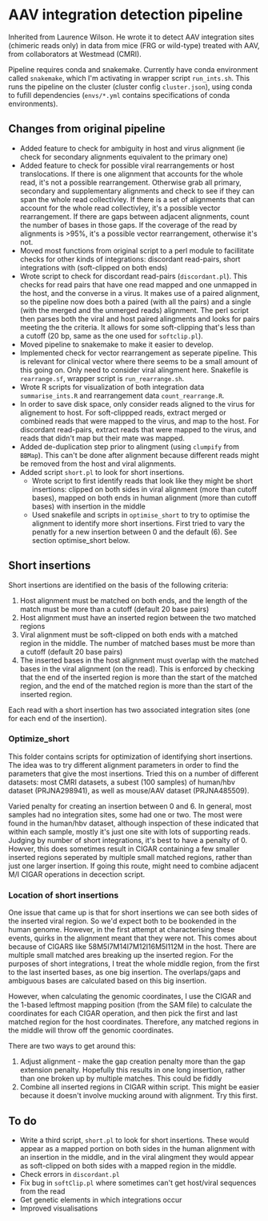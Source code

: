 # AAV integration detection pipeline

Inherited from Laurence Wilson.  He wrote it to detect AAV integration sites (chimeric reads only) in data from mice (FRG or wild-type) treated with AAV, from collaborators at Westmead (CMRI).

Pipeline requires conda and snakemake.  Currently have conda environment called `snakemake`, which I'm activating in wrapper script `run_ints.sh`.  This runs the pipeline on the cluster (cluster config `cluster.json`), using conda to fufill dependencies (`envs/*.yml` contains specifications of conda environments).

## Changes from original pipeline

 - Added feature to check for ambiguity in host and virus alignment (ie check for secondary alignments equivalent to the primary one)
 - Added feature to check for possible viral rearrangements or host translocations. If there is one alignment that accounts for the whole read, it's not a possible rearrangement. Otherwise grab all primary, secondary and supplementary alignments and check to see if they can span the whole read collectivley.  If there is a set of alignments that can account for the whole read collectivley, it's a possible vector rearrangement. If there are gaps between adjacent alignments, count the number of bases in those gaps.  If the coverage of the read by alignments is \>95%, it's a possible vector rearrangement, otherwise it's not.
 - Moved most functions from original script to a perl module to facillitate checks for other kinds of integrations: discordant read-pairs, short integrations with (soft-clipped on both ends)
 - Wrote script to check for discordant read-pairs (`discordant.pl`).  This checks for read pairs that have one read mapped and one unmapped in the host, and the converse in a virus.  It makes use of a paired alignment, so the pipeline now does both a paired (with all the pairs) and a single (with the merged and the unmerged reads) alignment.  The perl script then parses both the viral and host paired alingments and looks for pairs meeting the the criteria.  It allows for some soft-clipping that's less than a cutoff (20 bp, same as the one used for `softclip.pl`).
 - Moved pipeline to snakemake to make it easier to develop.
 - Implemented check for vector rearrangement as seperate pipeline.  This is relevant for clinical vector where there seems to be a small amount of this going on.  Only need to consider viral alingment here.  Snakefile is `rearrange.sf`, wrapper script is `run_rearrange.sh`.
 - Wrote R scripts for visualization of both integration data `summarise_ints.R` and rearrangement data `count_rearrange.R`.
 - In order to save disk space, only consider reads aligned to the virus for alignement to host.  For soft-clippped reads, extract merged or combined reads that were mapped to the virus, and map to the host.  For discordant read-pairs, extract reads that were mapped to the virus, and reads that didn't map but their mate was mapped.
 - Added de-duplication step prior to alingment (using `clumpify` from `BBMap`).  This can't be done after alignment because different reads might be removed from the host and viral alignments.
 - Added script `short.pl` to look for short insertions.
	- Wrote script to first identify reads that look like they might be short insertions: clipped on both sides in viral alignment (more than cutoff bases), mapped on both ends in human alignment (more than cutoff bases) with insertion in the middle
	- Used snakefile and scripts in `optimise_short` to try to optimise the alignment to identify more short insertions.  First tried to vary the penatly for a new insertion between 0 and the default (6).  See section optimise_short below.

## Short insertions

Short insertions are identified on the basis of the following criteria:
1. Host alignment must be matched on both ends, and the length of the match must be more than a cutoff (default 20 base pairs)
2. Host alignment must have an inserted region between the two matched regions
3. Viral alignment must be soft-clipped on both ends with a matched region in the middle.  The number of matched bases must be more than a cutoff (default 20 base pairs)
4. The inserted bases in the host alignment must overlap with the matched bases in the viral alignment (on the read).  This is enforced by checking that the end of the inserted region is more than the start of the matched region, and the end of the matched region is more than the start of the inserted region.

Each read with a short insertion has two associated integration sites (one for each end of the insertion).  

### Optimize\_short

This folder contains scripts for optimization of identifying short insertions.  The idea was to try different alignment parameters in order to find the parameters that give the most insertions.  Tried this on a number of different datasets: most CMRI datasets, a subest (100 samples) of human/hbv dataset (PRJNA298941), as well as mouse/AAV dataset (PRJNA485509).

Varied penalty for creating an insertion between 0 and 6.  In general, most samples had no integration sites, some had one or two.  The most were found in the human/hbv dataset, although inspection of these indicated that within each sample, mostly it's just one site with lots of supporting reads.  Judging by number of short integrations, it's best to have a penalty of 0.  Howver, this does sometimes result in CIGAR containing a few smaller inserted regions seperated by multiple small matched regions, rather than just one larger insertion.  If going this route, might need to combine adjacent M/I CIGAR operations in decection script.

### Location of short insertions

One issue that came up is that for short insertions we can see both sides of the inserted viral region.  So we'd expect both to be bookended in the human genome.  However, in the first attempt at characterising these events, quirks in the alignment meant that they were not.  This comes about because of CIGARS like 58M5I7M14I7M12I16M5I112M in the host.  There are multiple small matched ares breaking up the inserted region.  For the purposes of short integrations, I treat the whole middle region, from the first to the last inserted bases, as one big insertion.  The overlaps/gaps and ambiguous bases are calculated based on this big insertion.  

However, when calculating the genomic coordinates, I use the CIGAR and the 1-based leftmost mapping position (from the SAM file) to calculate the coordinates for each CIGAR operation, and then pick the first and last matched region for the host coordinates.  Therefore, any matched regions in the middle will throw off the genomic coordinates.

There are two ways to get around this:
1. Adjust alignment - make the gap creation penalty more than the gap extension penalty.  Hopefully this results in one long insertion, rather than one broken up by multiple matches.  This could be fiddly
2. Combine all inserted regions in CIGAR within script.  This might be easier because it doesn't involve mucking around with alignment.  Try this first.



## To do

 - Write a third script, `short.pl` to look for short insertions.  These would appear as a mapped portion on both sides in the human alignment with an insertion in the middle, and in the viral alingment they would appear as soft-clipped on both sides with a mapped region in the middle.
 - Check errors in `discordant.pl`
 - Fix bug in `softClip.pl` where sometimes can't get host/viral sequences from the read
 - Get genetic elements in which integrations occur
 - Improved visualisations
